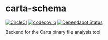# carta-schema

[![CircleCI](https://circleci.com/gh/Jubulani/carta-schema.svg?style=svg)](https://circleci.com/gh/Jubulani/carta-schema)
[![codecov.io](https://codecov.io/gh/jubulani/carta-schema/branch/master/graph/badge.svg)](https://codecov.io/gh/jubulani/carta-schema?branch=master)
[![Dependabot Status](https://api.dependabot.com/badges/status?host=github&repo=Jubulani/carta-schema)](https://dependabot.com)

Backend for the Carta binary file analysis tool
